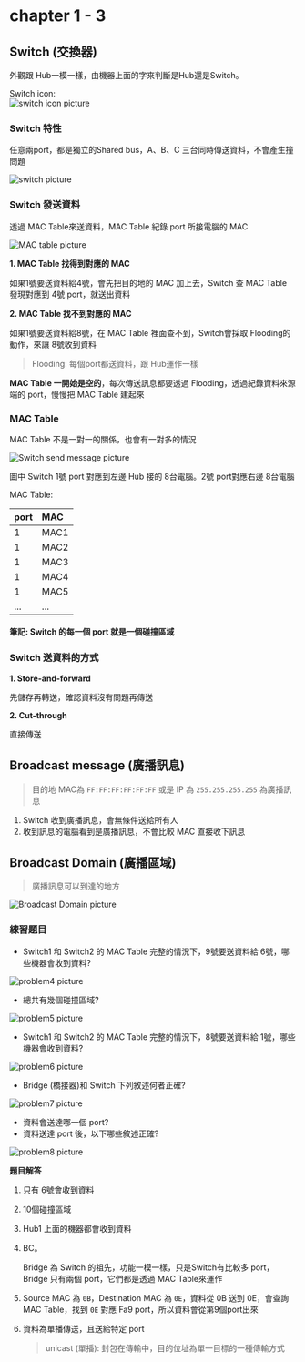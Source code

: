 # chapter 1 - 3

## Switch \(交換器\)

外觀跟 Hub一模一樣，由機器上面的字來判斷是Hub還是Switch。

Switch icon:   
 ![switch icon picture](../.gitbook/assets/switchicon.jpg)

### Switch 特性

任意兩port，都是獨立的Shared bus，A、B、C 三台同時傳送資料，不會產生撞問題 

![switch picture](../.gitbook/assets/switch.jpg)

### Switch 發送資料

透過 MAC Table來送資料，MAC Table 紀錄 port 所接電腦的 MAC 

![MAC table picture](../.gitbook/assets/mactable.jpg)

**1. MAC Table 找得到對應的 MAC**

如果1號要送資料給4號，會先把目的地的 MAC 加上去，Switch 查 MAC Table 發現對應到 4號 port，就送出資料

**2. MAC Table 找不到對應的 MAC**

如果1號要送資料給8號，在 MAC Table 裡面查不到，Switch會採取 Flooding的動作，來讓 8號收到資料

> Flooding: 每個port都送資料，跟 Hub運作一樣

**MAC Table 一開始是空的**，每次傳送訊息都要透過 Flooding，透過紀錄資料來源端的 port，慢慢把 MAC Table 建起來

### MAC Table

MAC Table 不是一對一的關係，也會有一對多的情況  

![Switch send message picture](../.gitbook/assets/msgswitch.jpg)

圖中 Switch 1號 port 對應到左邊 Hub 接的 8台電腦。2號 port對應右邊 8台電腦

MAC Table:

| port | MAC |
| :--- | :--- |
| 1 | MAC1 |
| 1 | MAC2 |
| 1 | MAC3 |
| 1 | MAC4 |
| 1 | MAC5 |
| ... | ... |

#### 筆記: Switch 的每一個 port 就是一個碰撞區域

### Switch 送資料的方式

**1. Store-and-forward**

先儲存再轉送，確認資料沒有問題再傳送

**2. Cut-through**

直接傳送

## Broadcast message \(廣播訊息\)

> 目的地 MAC為 `FF:FF:FF:FF:FF:FF` 或是 IP 為 `255.255.255.255` 為廣播訊息

1. Switch 收到廣播訊息，會無條件送給所有人 
2. 收到訊息的電腦看到是廣播訊息，不會比較 MAC 直接收下訊息

## Broadcast Domain \(廣播區域\)

> 廣播訊息可以到達的地方

![Broadcast Domain picture](../.gitbook/assets/broadcastdomain.jpg)

### 練習題目

* Switch1 和 Switch2 的 MAC Table 完整的情況下，9號要送資料給 6號，哪些機器會收到資料?

![problem4 picture](../.gitbook/assets/problem4.jpg)

* 總共有幾個碰撞區域?

![problem5 picture](../.gitbook/assets/problem5.jpg)

* Switch1 和 Switch2 的 MAC Table 完整的情況下，8號要送資料給 1號，哪些機器會收到資料?

![problem6 picture](../.gitbook/assets/problem6.jpg)

* Bridge \(橋接器\)和 Switch 下列敘述何者正確?

![problem7 picture](../.gitbook/assets/problem7.jpg)

* 資料會送達哪一個 port?
* 資料送達 port 後，以下哪些敘述正確?

![problem8 picture](../.gitbook/assets/problem8.jpg)

**題目解答**

1. 只有 6號會收到資料
2. 10個碰撞區域
3. Hub1 上面的機器都會收到資料
4. BC。   


   Bridge 為 Switch 的祖先，功能一模一樣，只是Switch有比較多 port，Bridge 只有兩個 port，它們都是透過 MAC Table來運作 

5. Source MAC 為 `0B`，Destination MAC 為 `0E`，資料從 0B 送到 0E，會查詢 MAC Table，找到 `0E` 對應 Fa9 port，所以資料會從第9個port出來
6. 資料為單播傳送，且送給特定 port

   > unicast \(單播\): 封包在傳輸中，目的位址為單一目標的一種傳輸方式

